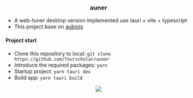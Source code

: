 <h3 align="center">auner</h3>

- A web-tuner desktop version implemented use tauri + vite + typescript
- This project base on [aubiojs](https://github.com/Tourscholar/aubiojs)

#### Project start

- Clone this repository to local: `git clone https://github.com/Tourscholar/auner`
- Introduce the required packages: `yarn`
- Startup project: `yarn tauri dev`
- Build app: `yarn tauri build`


<div align=center><img src="https://s1.ax1x.com/2023/02/10/pShVHQe.png"/></div>
